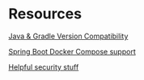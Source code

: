 # Resources

[Java & Gradle Version Compatibility](https://docs.gradle.org/current/userguide/compatibility.html)

[Spring Boot Docker Compose support](https://docs.spring.io/spring-boot/docs/3.1.1/reference/htmlsingle/#features.docker-compose)

[Helpful security stuff](https://www.youtube.com/watch?v=fZwYYD7La4I)
